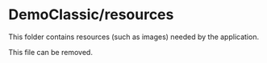 # DemoClassic/resources

This folder contains resources (such as images) needed by the application. 

This file can be removed.

